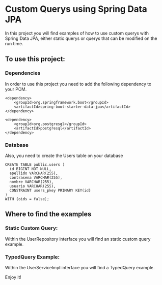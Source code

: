# Custom Querys using Spring Data JPA

In this project you will find examples of how to use custom querys with Spring Data JPA, either static querys or
querys that can be modified on the run time.

## To use this project:

### Dependencies
In order to use this project you need to add the following dependency to your POM.

```
<dependency>
    <groupId>org.springframework.boot</groupId>
    <artifactId>spring-boot-starter-data-jpa</artifactId>
</dependency>
        
<dependency>
    <groupId>org.postgresql</groupId>
    <artifactId>postgresql</artifactId>
</dependency>
```
### Database
Also, you need to create the Users table on your database

```
CREATE TABLE public.users (
  id BIGINT NOT NULL,
  apellido VARCHAR(255),
  contrasena VARCHAR(255),
  nombre VARCHAR(255),
  usuario VARCHAR(255),
  CONSTRAINT users_pkey PRIMARY KEY(id)
) 
WITH (oids = false);
```
## Where to find the examples
### Static Custom Query: 
Within the UserRepository interface you will find an static custom query example.

### TypedQuery Example: 
Within the UserServiceImpl interface you will find a TypedQuery example.

Enjoy it!
